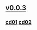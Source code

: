## [v0.0.3](https://github.com/littleflute/li38/edit/master/README.md)
### [cd01](cd01) [cd02](cd02)
